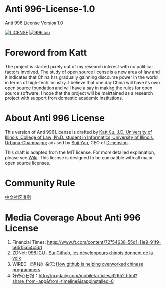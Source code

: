 # Anti 996-License-1.0 
Anti 996 License Version 1.0

[![LICENSE](https://img.shields.io/badge/license-NPL%20(The%20996%20Prohibited%20License)-blue.svg)](https://github.com/996icu/996.ICU/blob/master/LICENSE)
<a href="https://996.icu"><img src="https://img.shields.io/badge/link-996.icu-red.svg" alt="996.icu"></a>


# Foreword from Katt
The project is started purely out of my research interest with no political factors involved. The study of open source license is a new area of law and it indicates that China has gradually gainning discourse power in the world in terms of high-tech industry. I believe that one day China will have its own open source foundation and will have a say in making the rules for open source software. I hope that the project will be maintained as a research project with support from domestic academic institutions. 


# About Anti 996 License 

This version of Anti 996 License is drafted by [Katt Gu, J.D, University of Illinois, College of Law; Ph.D. student in Informatics, University of Illinois, Urbana-Champaign](https://scholar.google.com.sg/citations?user=PTcpQwcAAAAJ&hl=en&oi=ao); advised by [Suji Yan](https://www.linkedin.com/in/tedkoyan/), CEO of [Dimension](https://www.dimension.im).

This draft is adapted from the MIT license. For more detailed explanation, please see [Wiki](https://github.com/kattgu7/996-License-Draft/wiki). This license is designed to be compatible with all major open source licenses. 

# Community Rule

[中文社区准则](https://github.com/kattgu7/Anti-996-License/blob/master/Community_Rules_CN.md)

# Media Coverage About Anti 996 License
1. Financial Times: https://www.ft.com/content/72754638-55d1-11e9-91f9-b6515a54c5b1
2. ZDNet: [996.ICU : Sur Github, les développeurs chinois donnent de la voix](https://www.zdnet.fr/actualites/996icu-sur-github-les-developpeurs-chinois-donnent-de-la-voix-39882985.htm)
3. WIRED 《连线》杂志: [How github is helping overworked chinese programmers](https://www.wired.com/story/how-github-helping-overworked-chinese-programmers/)
3. 好奇心日报：http://m.qdaily.com/mobile/articles/62652.html?share_from=app&from=timeline&isappinstalled=0



